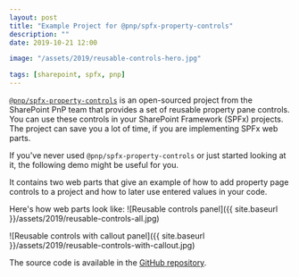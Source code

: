 ```yaml
---
layout: post
title: "Example Project for @pnp/spfx-property-controls"
description: ""
date: 2019-10-21 12:00

image: "/assets/2019/reusable-controls-hero.jpg"

tags: [sharepoint, spfx, pnp]
---
```


[`@pnp/spfx-property-controls`](https://sharepoint.github.io/sp-dev-fx-property-controls/) is an open-sourced project from the SharePoint PnP team that provides a set of reusable property pane controls. You can use these controls in your SharePoint Framework (SPFx) projects. The project can save you a lot of time, if you are implementing SPFx web parts.

If you've never used `@pnp/spfx-property-controls` or just started looking at it, the following demo might be useful for you.

It contains two web parts that give an example of how to add property page controls to a project and how to later use entered values in your code.

Here's how web parts look like:
![Reusable controls panel]({{ site.baseurl }}/assets/2019/reusable-controls-all.jpg)

![Reusable controls with callout panel]({{ site.baseurl }}/assets/2019/reusable-controls-with-callout.jpg)


The source code is available in the [GitHub repository](https://github.com/dmitryrogozhny/sharepoint-lab/tree/master/spfx-property-controls-review).
